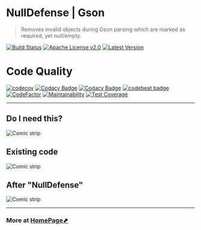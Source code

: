 # NullDefense | Gson
> Removes invalid objects during Gson parsing which are marked as required, yet null/empty.

[![Build Status](https://travis-ci.org/VenomVendor/NullDefense.svg?branch=master)](https://travis-ci.org/VenomVendor/NullDefense) [![Apache License v2.0](https://img.shields.io/badge/License-Apache%202.0-brightgreen.svg)](https://github.com/VenomVendor/NullDefense/blob/master/LICENSE) [![Latest Version](https://img.shields.io/maven-metadata/v/https/jcenter.bintray.com/com/venomvendor/library/gson-nulldefense/maven-metadata.xml.svg)](https://bintray.com/venomvendor/maven/NullDefense)

# Code Quality
[![codecov](https://codecov.io/gh/VenomVendor/NullDefense/branch/master/graph/badge.svg)](https://codecov.io/gh/VenomVendor/NullDefense) [![Codacy Badge](https://api.codacy.com/project/badge/Grade/f067e5c9a9c14c53843bc56f0669d993)](https://www.codacy.com/app/VenomVendor/NullDefense?utm_source=github.com&utm_medium=referral&utm_content=VenomVendor/NullDefense&utm_campaign=Badge_Grade) [![Codacy Badge](https://api.codacy.com/project/badge/Coverage/f067e5c9a9c14c53843bc56f0669d993)](https://www.codacy.com/app/VenomVendor/NullDefense?utm_source=github.com&utm_medium=referral&utm_content=VenomVendor/NullDefense&utm_campaign=Badge_Coverage) [![codebeat badge](https://codebeat.co/badges/ef5996c2-d284-454e-a497-f5438f8867e7)](https://codebeat.co/projects/github-com-venomvendor-nulldefense-master) [![CodeFactor](https://www.codefactor.io/repository/github/venomvendor/nulldefense/badge)](https://www.codefactor.io/repository/github/venomvendor/nulldefense) [![Maintainability](https://api.codeclimate.com/v1/badges/12788f6de414f39eb749/maintainability)](https://codeclimate.com/github/VenomVendor/NullDefense/maintainability) [![Test Coverage](https://api.codeclimate.com/v1/badges/12788f6de414f39eb749/test_coverage)](https://codeclimate.com/github/VenomVendor/NullDefense/test_coverage)

-----------

## Do I need this?
![Comic strip](https://github.com/VenomVendor/NullDefense/raw/master/assets/comic-strip.jpg?raw=true "What management wants")

## Existing code
![Comic strip](https://github.com/VenomVendor/NullDefense/raw/master/assets/pre-processing.jpg?raw=true "Add null checks everywhere")

## After "NullDefense"
![Comic strip](https://github.com/VenomVendor/NullDefense/raw/master/assets/post-processing.jpg?raw=true "Just do it")

-----------

### More at [HomePage⬈](https://venomvendor.github.io/NullDefense)
